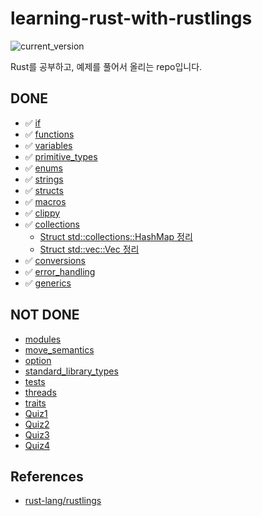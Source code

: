 # learning-rust-with-rustlings

![current_version](https://img.shields.io/badge/current_version-4.3.0-green)

Rust를 공부하고, 예제를 풀어서 올리는 repo입니다.

## DONE

- :white_check_mark: [if](./exercises/if)
- :white_check_mark: [functions](./exercises/functions)
- :white_check_mark: [variables](./exercises/variables)
- :white_check_mark: [primitive_types](./exercises/primitive_types)
- :white_check_mark: [enums](./exercises/enums)
- :white_check_mark: [strings](./exercises/strings)
- :white_check_mark: [structs](./exercises/structs)
- :white_check_mark: [macros](./exercises/macros)
- :white_check_mark: [clippy](./exercises/clippy)
- :white_check_mark: [collections](./exercises/collections)
  - [Struct std::collections::HashMap 정리](https://bossm0n5t3r.github.io/posts/70/)
  - [Struct std::vec::Vec 정리](https://bossm0n5t3r.github.io/posts/68/)
- :white_check_mark: [conversions](./exercises/conversions)
- :white_check_mark: [error_handling](./exercises/error_handling)
- :white_check_mark: [generics](./exercises/generics)

## NOT DONE

- [modules](./exercises/modules)
- [move_semantics](./exercises/move_semantics)
- [option](./exercises/option)
- [standard_library_types](./exercises/standard_library_types)
- [tests](./exercises/tests)
- [threads](./exercises/threads)
- [traits](./exercises/traits)
- [Quiz1](./exercises/quiz1.rs)
- [Quiz2](./exercises/quiz2.rs)
- [Quiz3](./exercises/quiz3.rs)
- [Quiz4](./exercises/quiz4.rs)

## References

- [rust-lang/rustlings](https://github.com/rust-lang/rustlings)

